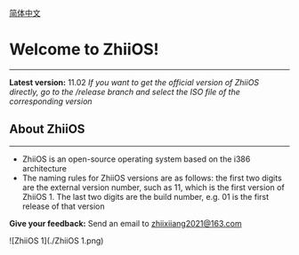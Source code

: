 [简体中文](./README.md)

# Welcome to ZhiiOS!
---
**Latest version:** 11.02
*If you want to get the official version of ZhiiOS directly, go to the /release branch and select the ISO file of the corresponding version*

## About ZhiiOS
---
- ZhiiOS is an open-source operating system based on the i386 architecture
- The naming rules for ZhiiOS versions are as follows: the first two digits are the external version number, such as 11, which is the first version of ZhiiOS 1. The last two digits are the build number, e.g. 01 is the first release of that version 

**Give your feedback:** Send an email to zhiixiiang2021@163.com

![ZhiiOS 1](./ZhiiOS 1.png)

